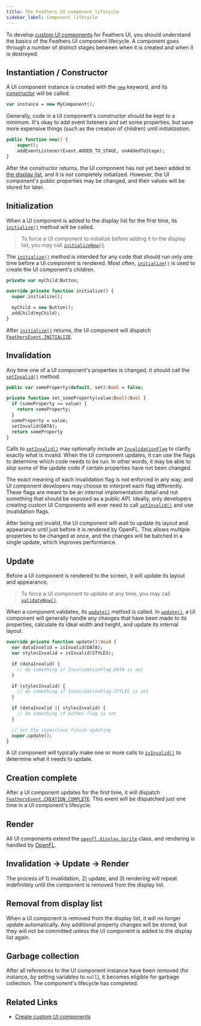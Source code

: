 ```yaml
---
title: The Feathers UI component lifecycle
sidebar_label: Component lifecycle
---
```


To develop [custom UI components](./custom-ui-components.md) for Feathers UI, you should understand the basics of the Feathers UI component lifecycle. A component goes through a number of distinct stages between when it is created and when it is destroyed.

## Instantiation / Constructor

A UI component instance is created with the [`new`](https://haxe.org/manual/expression-new.html) keyword, and its [constructor](https://haxe.org/manual/types-class-constructor.html) will be called.

```haxe
var instance = new MyComponent();
```

Generally, code in a UI component's constructor should be kept to a minimum. It's okay to add event listeners and set some properties, but save more expensive things (such as the creation of children) until _initialization_.

```haxe
public function new() {
    super();
    addEventListener(Event.ADDED_TO_STAGE, onAddedToStage);
}
```

After the constructor returns, the UI component has not yet been added to [the display list](https://books.openfl.org/openfl-developers-guide/display-programming/basics-of-display-programming.html), and it is not completely initialized. However, the UI component's public properties may be changed, and their values will be stored for later.

## Initialization

When a UI component is added to the display list for the first time, its [`initialize()`](https://api.feathersui.com/current/feathers/core/FeathersControl.html#initialize) method will be called.

> To force a UI component to initialize before adding it to the display list, you may call [`initializeNow()`](https://api.feathersui.com/current/feathers/core/IUIControl.html#initializeNow).

The [`initialize()`](https://api.feathersui.com/current/feathers/core/FeathersControl.html#initialize) method is intended for any code that should run only one time before a UI component is rendered. Most often, [`initialize()`](https://api.feathersui.com/current/feathers/core/FeathersControl.html#initialize) is used to create the UI component's children.

```haxe
private var myChild:Button;

override private function initialize() {
  super.initialize();

  myChild = new Button();
  addChild(myChild);
}
```

After [`initialize()`](https://api.feathersui.com/current/feathers/core/FeathersControl.html#initialize) returns, the UI component will dispatch [`FeathersEvent.INITIALIZE`](https://api.feathersui.com/current/feathers/events/FeathersEvent.html#INITIALIZE).

## Invalidation

Any time one of a UI component's properties is changed, it should call the [`setInvalid()`](https://api.feathersui.com/current/feathers/core/ValidatingSprite.html#setInvalid) method.

```haxe
public var someProperty(default, set):Bool = false;

private function set_someProperty(value:Bool):Bool {
  if (someProperty == value) {
    return someProperty;
  }
  someProperty = value;
  setInvalid(DATA);
  return someProperty
}
```

Calls to [`setInvalid()`](https://api.feathersui.com/current/feathers/core/ValidatingSprite.html#setInvalid) may optionally include an [`InvalidationFlag`](https://api.feathersui.com/current/feathers/core/InvalidationFlag.html) to clarify exactly what is invalid. When the UI component updates, it can use the flags to determine which code needs to be run. In other words, it may be able to skip some of the update code if certain properties have not been changed.

The exact meaning of each invalidation flag is not enforced in any way, and UI component developers may choose to interpret each flag differently. These flags are meant to be an internal implementation detail and not something that should be exposed as a public API. Ideally, only developers creating custom UI Components will ever need to call [`setInvalid()`](https://api.feathersui.com/current/feathers/core/ValidatingSprite.html#setInvalid) and use invalidation flags.

After being set invalid, the UI component will wait to update its layout and appearance until just before it is rendered by OpenFL. This allows multiple properties to be changed at once, and the changes will be batched in a single update, which improves performance.

## Update

Before a UI component is rendered to the screen, it will update its layout and appearance.

> To force a UI component to update at any time, you may call [`validateNow()`](https://api.feathersui.com/current/feathers/core/IValidating.html#validateNow).

When a component validates, its [`update()`](https://api.feathersui.com/current/feathers/core/FeathersControl.html#update) method is called. In [`update()`](https://api.feathersui.com/current/feathers/core/FeathersControl.html#update), a UI component will generally handle any changes that have been made to its properties, calculate its ideal width and height, and update its internal layout.

```haxe
override private function update():Void {
  var dataInvalid = isInvalid(DATA);
  var stylesInvalid = isInvalid(STYLES);

  if (dataInvalid) {
    // do something if InvalidationFlag.DATA is set
  }

  if (stylesInvalid) {
    // do something if InvalidationFlag.STYLES is set
  }

  if (dataInvalid || stylesInvalid) {
    // do something if either flag is set
  }

  // let the superclass finish updating
  super.update();
}
```

A UI component will typically make one or more calls to [`isInvalid()`](https://api.feathersui.com/current/feathers/core/ValidatingSprite.html#isInvalid) to determine what it needs to update.

## Creation complete

After a UI component updates for the first time, it will dispatch [`FeathersEvent.CREATION_COMPLETE`](https://api.feathersui.com/current/feathers/events/FeathersEvent.html#CREATION_COMPLETE). This event will be dispatched just one time in a UI component's lifecycle.

## Render

All UI components extend the [`openfl.display.Sprite`](https://api.openfl.org/openfl/display/Sprite.html) class, and rendering is handled by [OpenFL](https://openfl.org/).

## Invalidation -> Update -> Render

The process of 1) invalidation, 2) update, and 3) rendering will repeat indefinitely until the component is removed from the display list.

## Removal from display list

When a UI component is removed from the display list, it will no longer update automatically. Any additional property changes will be stored, but they will not be committed unless the UI component is added to the display list again.

## Garbage collection

After all references to the UI component instance have been removed (for instance, by setting variables to `null`), it becomes eligible for garbage collection. The component's lifecycle has completed.

## Related Links

- [Create custom UI components](./custom-ui-components.md)

